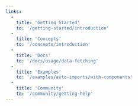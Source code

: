 ```yaml
---
links:
  -
    title: 'Getting Started'
    to: '/getting-started/introduction'
  -
    title: 'Concepts'
    to: '/concepts/introduction'
  -
    title: 'Docs'
    to: '/docs/usage/data-fetching'
  -
    title: 'Examples'
    to: '/examples/auto-imports/with-components'
  -
    title: 'Community'
    to: '/community/getting-help'
---
```

